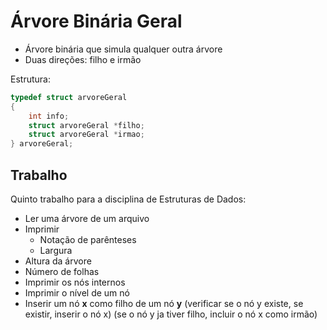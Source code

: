 Árvore Binária Geral
====================

* Árvore binária que simula qualquer outra árvore
* Duas direções: filho e irmão

Estrutura:
```c
typedef struct arvoreGeral
{
    int info;
    struct arvoreGeral *filho;
    struct arvoreGeral *irmao;
} arvoreGeral;
```

Trabalho
--------

Quinto trabalho para a disciplina de Estruturas de Dados:

* Ler uma árvore de um arquivo
* Imprimir
    * Notação de parênteses
    * Largura
* Altura da árvore
* Número de folhas
* Imprimir os nós internos
* Imprimir o nível de um nó
* Inserir um nó **x** como filho de um nó **y**
(verificar se o nó y existe, se existir, inserir o nó x)
(se o nó y ja tiver filho, incluir o nó x como irmão)